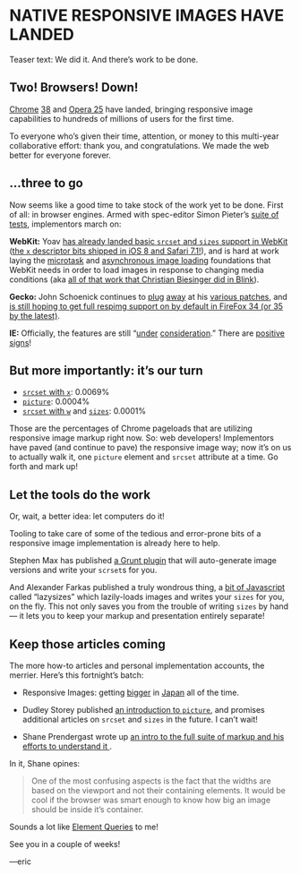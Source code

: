 # NATIVE RESPONSIVE IMAGES HAVE LANDED
Teaser text: We did it. And there’s work to be done.

## Two! Browsers! Down!

[Chrome](http://www.theregister.co.uk/2014/10/15/chrome_38_first_picture_element/) [38](http://googlechromereleases.blogspot.com/2014/10/stable-channel-update.html) and [Opera 25](https://dev.opera.com/blog/opera-25/) have landed, bringing responsive image capabilities to hundreds of millions of users for the first time.

To everyone who’s given their time, attention, or money to this multi-year collaborative effort: thank you, and congratulations. We made the web better for everyone forever.


## ...three to go

Now seems like a good time to take stock of the work yet to be done. First of all: in browser engines. Armed with spec-editor Simon Pieter’s [suite of tests](http://w3c-test.org/html/semantics/embedded-content/the-img-element/), implementors march on:

**WebKit:** Yoav [has already landed basic `srcset` and `sizes` support in WebKit](https://bugs.webkit.org/show_bug.cgi?id=133620) ([the `x` descriptor bits shipped in iOS 8 and Safari 7.1!](http://caniuse.com/#search=srcset)), and is hard at work laying the [microtask](https://bugs.webkit.org/show_bug.cgi?id=137496) and [asynchronous image loading](https://bugs.webkit.org/show_bug.cgi?id=134488) foundations that WebKit needs in order to load images in response to changing media conditions (aka [all of that work that Christian Biesinger did in Blink](https://github.com/ResponsiveImagesCG/newsletters/blob/master/RICG-newsletter-2014-07-11.md#responsive-elements-in-blink--complete-picture-implementation-imminent)).

**Gecko:** John Schoenick continues to [plug](http://bugzil.la/picture-prefon) [away](http://bugzil.la/srcset-prefon) at his [various patches](https://treeherder.mozilla.org/ui/#/jobs?repo=try&revision=33010414cfab), and [is still hoping to get full respimg support on by default in FireFox 34 (or 35 by the latest)](http://ircbot.responsiveimages.org/bot/log/respimg/2014-10-08#T95391).

**IE:** Officially, the features are still “[under](https://status.modern.ie/imgsrcset) [consideration](https://status.modern.ie/pictureelement).” There are [positive signs](https://twitter.com/respimg/status/517744964223385600)!
 

## But more importantly: it’s our turn

- [`srcset` with `x`](https://www.chromestatus.com/metrics/feature/timeline/popularity/523): 0.0069% 
- [`picture`](https://www.chromestatus.com/metrics/feature/timeline/popularity/521): 0.0004%
- [`srcset` with `w`](https://www.chromestatus.com/metrics/feature/timeline/popularity/524) and  [`sizes`](https://www.chromestatus.com/metrics/feature/timeline/popularity/522): 0.0001%

Those are the percentages of Chrome pageloads that are utilizing responsive image markup right now. So: web developers! Implementors have paved (and continue to pave) the responsive image way; now it’s on us to actually walk it, one `picture` element and `srcset` attribute at a time. Go forth and mark up!


## Let the tools do the work

Or, wait, a better idea: let computers do it!

Tooling to take care of some of the tedious and error-prone bits of a responsive image implementation is already here to help.

Stephen Max has published [a Grunt plugin](https://github.com/smaxtastic/grunt-responsive-images-extender) that will auto-generate image versions and write your `scrset`s for you.

And Alexander Farkas published a truly wondrous thing, a [bit of Javascript](https://github.com/aFarkas/lazysizes) called “lazysizes” which lazily-loads images and writes your `sizes` for you, on the fly. This not only saves you from the trouble of writing `sizes` by hand — it lets you to keep your markup and presentation entirely separate!


## Keep those articles coming

The more how-to articles and personal implementation accounts, the merrier. Here’s this fortnight’s batch:

- Responsive Images: getting [bigger](https://dev.opera.com/articles/ja/native-responsive-images/) in [Japan](http://parashuto.com/rriver/responsive-web/picture-srcset-use-case) all of the time.

- Dudley Storey published [an introduction to `picture`](http://demosthenes.info/blog/936/Responsive-Images-For-Designers-The-HTML5-picture-element), and promises additional articles on `srcset` and `sizes` in the future. I can’t wait!

- Shane Prendergast wrote up [an intro to the full suite of markup and his efforts to understand it ](http://shaneprendergast.co.uk/css/srcset-picture/).

In it, Shane opines:

> One of the most confusing aspects is the fact that the widths are based on the viewport and not their containing elements. It would be cool if the browser was smart enough to know how big an image should be inside it’s container.

Sounds a lot like [Element Queries](http://responsiveimagescg.github.io/eq-usecases/) to me!

See you in a couple of weeks!

—eric
